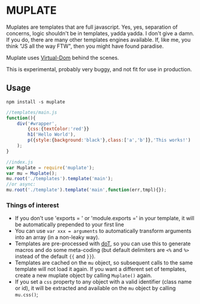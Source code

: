 # MUPLATE

Muplates are templates that are full javascript. Yes, yes, separation of concerns, logic shouldn't be in templates, yadda yadda. I don't give a damn.
If you do, there are many other templates engines available. If, like me, you think "JS all the way FTW", then you might have found paradise.

Muplate uses [Virtual-Dom](https://github.com/Matt-Esch/virtual-dom/) behind the scenes.

This is experimental, probably very buggy, and not fit for use in production.

## Usage

```
npm install -s muplate
```

```js
//templates/main.js
function(){
    div('#wrapper',
        {css:{textColor:'red'}}
        h1('Hello World'),
        p({style:{background:'black'},class:['a','b']},'This works!')
    );
}
```

```js
//index.js
var Muplate = require('muplate');
var mu = Muplate();
mu.root('./templates').template('main');
//or async:
mu.root('./template').template('main',function(err,tmpl){});
```

### Things of interest

- If you don't use 'exports = ' or 'module.exports =' in your template, it will be automatically prepended to your first line
- You can use `var xxx = arguments` to automatically transform arguments into an array (in a non-leaky way).
- Templates are pre-processed with [doT](http://olado.github.io/doT/), so you can use this to generate macros and do some meta-coding (but default delimiters are `<%` and `%>` instead of the default `{{` and `}}`).
- Templates are cached on the `mu` object, so subsequent calls to the same template will not load it again. If you want a different set of templates, create a new muplate object by calling `Muplate()` again.
- If you set a `css` property to any object with a valid identifier (class name or id), it will be extracted and available on the `mu` object by calling `mu.css()`;
